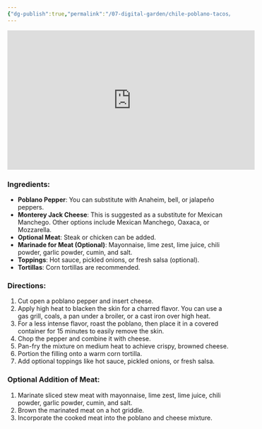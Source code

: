 ```yaml
---
{"dg-publish":true,"permalink":"/07-digital-garden/chile-poblano-tacos/","tags":["recipes"],"updated":"2025-04-06T13:51:20.728-07:00"}
---
```



<iframe width="560" height="315" src="https://www.youtube.com/embed/YtkyC2Ctz6E?si=QMnMzLTVAfVBr-9d" title="YouTube video player" frameborder="0" allow="accelerometer; autoplay; clipboard-write; encrypted-media; gyroscope; picture-in-picture; web-share" referrerpolicy="strict-origin-when-cross-origin" allowfullscreen></iframe>

### Ingredients:

- **Poblano Pepper**: You can substitute with Anaheim, bell, or jalapeño peppers.
- **Monterey Jack Cheese**: This is suggested as a substitute for Mexican Manchego. Other options include Mexican Manchego, Oaxaca, or Mozzarella.
- **Optional Meat**: Steak or chicken can be added.
- **Marinade for Meat (Optional)**: Mayonnaise, lime zest, lime juice, chili powder, garlic powder, cumin, and salt.
- **Toppings**: Hot sauce, pickled onions, or fresh salsa (optional).
- **Tortillas**: Corn tortillas are recommended.

### Directions:

1. Cut open a poblano pepper and insert cheese.
2. Apply high heat to blacken the skin for a charred flavor. You can use a gas grill, coals, a pan under a broiler, or a cast iron over high heat.
3. For a less intense flavor, roast the poblano, then place it in a covered container for 15 minutes to easily remove the skin.
4. Chop the pepper and combine it with cheese.
5. Pan-fry the mixture on medium heat to achieve crispy, browned cheese.
6. Portion the filling onto a warm corn tortilla.
7. Add optional toppings like hot sauce, pickled onions, or fresh salsa.

### Optional Addition of Meat:

1. Marinate sliced stew meat with mayonnaise, lime zest, lime juice, chili powder, garlic powder, cumin, and salt.
2. Brown the marinated meat on a hot griddle.
3. Incorporate the cooked meat into the poblano and cheese mixture.
